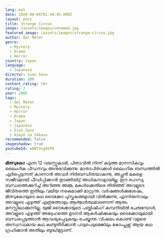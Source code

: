 ```yaml
---
lang: mal
date: 2020-06-06T01:49:45.000Z
layout: post
title: Strange Circus
image: /assets/images/unnamed.jpg
featured_image: /assets/images/strange-circus.jpg
author: Owl Meter
genre:
  - Mystery
  - Drama
  - Horror
country: Japan
language:
  - Japanese
director: Sion Sono
duration: 109
content_rating: 18+
rating: 7
year: 2005
tags:
  - Owl Meter
  - Mystery
  - Horror
  - Drama
  - Japan
  - Japanese
  - Sion Sono
  - Kimyō na Sākasu
recommended: false
imageshadow: true
youtubeId: wUBTVug4SP8
---
```

**മിത്സുകോ** എന്ന 12 വയസ്സുകാരി, പിതാവിൽ നിന്ന് കടുത്ത മാനസികവും ലൈംഗിക പീഡനവും അനുഭവിക്കുന്നു. മാതാപിതാക്കൾ ലൈംഗിക ബന്ധത്തിൽ ഏർപ്പെടുന്നത് കാണാൻ അവൾ നിർബന്ധിതയാകുന്നു, അച്ഛൻ മകളെ സജീവമായി പീഡിപ്പിക്കാൻ തുടങ്ങിയിട്ട് അധികനാളായില്ല. ഈ രഹസ്യ ബന്ധത്തെക്കുറിച്ച് അറിഞ്ഞ അമ്മ, മകൾക്കെതിരെ തിരിഞ്ഞ് അവളുടെ ജീവിതത്തെ ഇതിലും വലിയ നരകമാക്കി മാറ്റുന്നു. വർഷങ്ങൾക്കുശേഷം, മിത്സുകോയുടെ കഥ ടൈക്കോ പുസ്തകങ്ങളായി വിൽക്കുന്നു, എന്നിരുന്നാലും അവളുടെ എഴുത്ത് എത്രത്തോളം ആത്മാർത്ഥമാണെന്ന് ആരും മനസ്സിലാക്കുന്നില്ല. യുജി ടൈക്കോയുടെ പബ്ലിഷിംഗ് കമ്പനിയിൽ ചേരുമ്പോൾ, അവളുടെ എഴുത്ത് അദ്ദേഹത്തെ ഉടനടി ആകർഷിക്കുകയും ടൈക്കോയുമായി ബന്ധപ്പെടുത്താൻ ആവശ്യപ്പെടുകയും ചെയ്യുന്നു. വിഷയം കൊണ്ട് വളരെ അസ്വസ്ഥമായ കഥ കണ്ടുതീർക്കാൻ പാടുപെടുമെങ്കിലും കോംപ്ലക്സ് ആയ കഥ ഗ്രഹിക്കാൻ അതിലും ബുദ്ധിമുട്ടാണ്.
